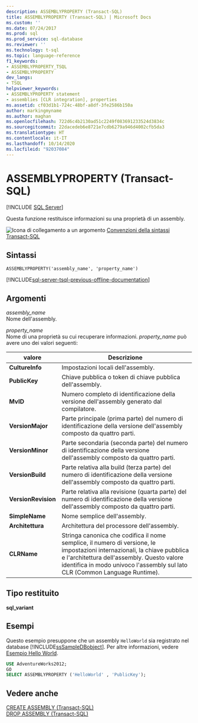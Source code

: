 ```yaml
---
description: ASSEMBLYPROPERTY (Transact-SQL)
title: ASSEMBLYPROPERTY (Transact-SQL) | Microsoft Docs
ms.custom: ''
ms.date: 07/24/2017
ms.prod: sql
ms.prod_service: sql-database
ms.reviewer: ''
ms.technology: t-sql
ms.topic: language-reference
f1_keywords:
- ASSEMBLYPROPERTY_TSQL
- ASSEMBLYPROPERTY
dev_langs:
- TSQL
helpviewer_keywords:
- ASSEMBLYPROPERTY statement
- assemblies [CLR integration], properties
ms.assetid: cf03d1b1-724c-48bf-a8df-3fe2586b150a
author: markingmyname
ms.author: maghan
ms.openlocfilehash: 722d6c4b2130ad51c2249f083691233524d3834c
ms.sourcegitcommit: 22dacedeb6e8721e7cdb6279a946d4002cfb5da3
ms.translationtype: HT
ms.contentlocale: it-IT
ms.lasthandoff: 10/14/2020
ms.locfileid: "92037084"
---
```

# <a name="assemblyproperty-transact-sql"></a>ASSEMBLYPROPERTY (Transact-SQL)
[!INCLUDE [SQL Server](../../includes/applies-to-version/sqlserver.md)]

Questa funzione restituisce informazioni su una proprietà di un assembly.
  
![Icona di collegamento a un argomento](../../database-engine/configure-windows/media/topic-link.gif "Icona di collegamento a un argomento") [Convenzioni della sintassi Transact-SQL](../../t-sql/language-elements/transact-sql-syntax-conventions-transact-sql.md)
  
## <a name="syntax"></a>Sintassi  
  
```syntaxsql
ASSEMBLYPROPERTY('assembly_name', 'property_name')  
```  
  
[!INCLUDE[sql-server-tsql-previous-offline-documentation](../../includes/sql-server-tsql-previous-offline-documentation.md)]

## <a name="arguments"></a>Argomenti
*assembly_name*  
Nome dell'assembly.
  
*property_name*  
Nome di una proprietà su cui recuperare informazioni. *property_name* può avere uno dei valori seguenti:
  
|valore|Descrizione|  
|---|---|
|**CultureInfo**|Impostazioni locali dell'assembly.|  
|**PublicKey**|Chiave pubblica o token di chiave pubblica dell'assembly.|  
|**MvID**|Numero completo di identificazione della versione dell'assembly generato dal compilatore.|  
|**VersionMajor**|Parte principale (prima parte) del numero di identificazione della versione dell'assembly composto da quattro parti.|  
|**VersionMinor**|Parte secondaria (seconda parte) del numero di identificazione della versione dell'assembly composto da quattro parti.|  
|**VersionBuild**|Parte relativa alla build (terza parte) del numero di identificazione della versione dell'assembly composto da quattro parti.|  
|**VersionRevision**|Parte relativa alla revisione (quarta parte) del numero di identificazione della versione dell'assembly composto da quattro parti.|  
|**SimpleName**|Nome semplice dell'assembly.|  
|**Architettura**|Architettura del processore dell'assembly.|  
|**CLRName**|Stringa canonica che codifica il nome semplice, il numero di versione, le impostazioni internazionali, la chiave pubblica e l'architettura dell'assembly. Questo valore identifica in modo univoco l'assembly sul lato CLR (Common Language Runtime).|  
  
## <a name="return-type"></a>Tipo restituito
**sql_variant**
  
## <a name="examples"></a>Esempi  
Questo esempio presuppone che un assembly `HelloWorld` sia registrato nel database [!INCLUDE[ssSampleDBobject](../../includes/sssampledbobject-md.md)]. Per altre informazioni, vedere [Esempio Hello World](/previous-versions/sql/sql-server-2016/ff878250(v=sql.130)).
  
```sql
USE AdventureWorks2012;  
GO  
SELECT ASSEMBLYPROPERTY ('HelloWorld' , 'PublicKey');  
```  
  
## <a name="see-also"></a>Vedere anche
[CREATE ASSEMBLY &#40;Transact-SQL&#41;](../../t-sql/statements/create-assembly-transact-sql.md)  
[DROP ASSEMBLY &#40;Transact-SQL&#41;](../../t-sql/statements/drop-assembly-transact-sql.md)
  
